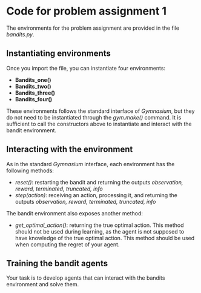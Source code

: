 # Code for problem assignment 1

The environments for the problem assignment are provided in the file *bandits.py*.

## Instantiating environments

Once you import the file, you can instantiate four environments:

- **Bandits_one()**
- **Bandits_two()**
- **Bandits_three()**
- **Bandits_four()**

These environments follows the standard interface of *Gymnasium*, but they do not need to be instantiated through the
*gym.make()* command. It is sufficient to call the constructors above to instantiate and interact with the bandit
environment.

## Interacting with the environment

As in the standard *Gymnasium* interface, each environment has the following methods:

- *reset()*: restarting the bandit and returning the outputs *observation, reward, terminated, truncated, info*
- *step(action)*: receiving an action, processing it, and returning the outputs *observation, reward, terminated,
  truncated, info*

The bandit environment also exposes another method:

- *get_optimal_action()*: returning the true optimal action. This method should not be used during learning, as the
  agent is not supposed to have knowledge of the true optimal action. This method should be used when computing the
  regret of your agent.

## Training the bandit agents

Your task is to develop agents that can interact with the bandits environment and solve them.
